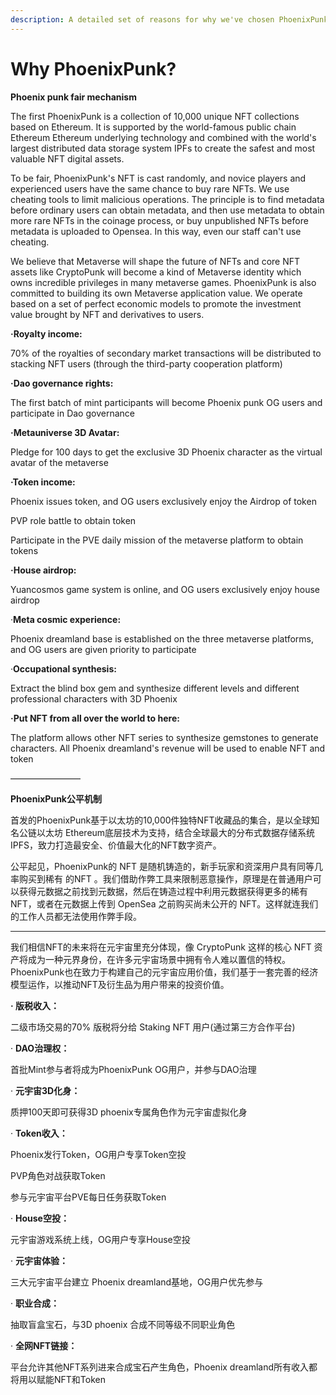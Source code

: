 ```yaml
---
description: A detailed set of reasons for why we've chosen PhoenixPunk for NFT set.
---
```


# Why PhoenixPunk?

**Phoenix punk fair mechanism**

The first PhoenixPunk is a collection of 10,000 unique NFT collections based on Ethereum. It is supported by the world-famous public chain Ethereum Ethereum underlying technology and combined with the world's largest distributed data storage system IPFs to create the safest and most valuable NFT digital assets.

To be fair, PhoenixPunk's NFT is cast randomly, and novice players and experienced users have the same chance to buy rare NFTs. We use cheating tools to limit malicious operations. The principle is to find metadata before ordinary users can obtain metadata, and then use metadata to obtain more rare NFTs in the coinage process, or buy unpublished NFTs before metadata is uploaded to Opensea. In this way, even our staff can't use cheating.



We believe that Metaverse will shape the future of NFTs and core NFT assets like CryptoPunk will become a kind of Metaverse identity which owns incredible privileges in many metaverse games. PhoenixPunk is also committed to building its own Metaverse application value. We operate based on a set of perfect economic models to promote the investment value brought by NFT and derivatives to users.

**·Royalty income:**

70% of the royalties of secondary market transactions will be distributed to stacking NFT users (through the third-party cooperation platform)

**·Dao governance rights:**

The first batch of mint participants will become Phoenix punk OG users and participate in Dao governance

**·Metauniverse 3D Avatar:**

Pledge for 100 days to get the exclusive 3D Phoenix character as the virtual avatar of the metaverse

**·Token income:**

Phoenix issues token, and OG users exclusively enjoy the Airdrop of token

PVP role battle to obtain token

Participate in the PVE daily mission of the metaverse platform to obtain tokens

**·House airdrop:**

Yuancosmos game system is online, and OG users exclusively enjoy house airdrop

·**Meta cosmic experience:**

Phoenix dreamland base is established on the three metaverse platforms, and OG users are given priority to participate

·**Occupational synthesis:**

Extract the blind box gem and synthesize different levels and different professional characters with 3D Phoenix

**·Put NFT from all over the world to here:**

The platform allows other NFT series to synthesize gemstones to generate characters. All Phoenix dreamland's revenue will be used to enable NFT and token

————————

**PhoenixPunk公平机制**

首发的PhoenixPunk基于以太坊的10,000件独特NFT收藏品的集合，是以全球知名公链以太坊 Ethereum底层技术为支持，结合全球最大的分布式数据存储系统 IPFS，致力打造最安全、价值最大化的NFT数字资产。

公平起见，PhoenixPunk的 NFT 是随机铸造的，新手玩家和资深用户具有同等几率购买到稀有 的NFT 。我们借助作弊工具来限制恶意操作，原理是在普通用户可以获得元数据之前找到元数据，然后在铸造过程中利用元数据获得更多的稀有 NFT，或者在元数据上传到 OpenSea 之前购买尚未公开的 NFT。这样就连我们的工作人员都无法使用作弊手段。

****

我们相信NFT的未来将在元宇宙里充分体现，像 CryptoPunk 这样的核心 NFT 资产将成为一种元界身份，在许多元宇宙场景中拥有令人难以置信的特权。PhoenixPunk也在致力于构建自己的元宇宙应用价值，我们基于一套完善的经济模型运作，以推动NFT及衍生品为用户带来的投资价值。

**·       版税收入：**

二级市场交易的70% 版税将分给 Staking NFT 用户(通过第三方合作平台)

·      **DAO治理权：**

首批Mint参与者将成为PhoenixPunk OG用户，并参与DAO治理

·      **元宇宙3D化身：**

质押100天即可获得3D phoenix专属角色作为元宇宙虚拟化身

·      **Token收入：**

Phoenix发行Token，OG用户专享Token空投

PVP角色对战获取Token

参与元宇宙平台PVE每日任务获取Token

·      **House空投：**

元宇宙游戏系统上线，OG用户专享House空投

·      **元宇宙体验：**

三大元宇宙平台建立 Phoenix dreamland基地，OG用户优先参与

·      **职业合成：**

抽取盲盒宝石，与3D phoenix 合成不同等级不同职业角色

·      **全网NFT链接：**

平台允许其他NFT系列进来合成宝石产生角色，Phoenix dreamland所有收入都将用以赋能NFT和Token
